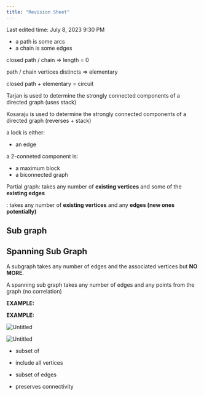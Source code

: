 ```yaml
---
title: "Revision Sheet"
---
```

Last edited time: July 8, 2023 9:30 PM

- a path is some arcs
- a chain is some edges

closed path / chain ⇒ length = 0

path / chain vertices distincts ⇒ elementary

closed path + elementary = circuit

Tarjan is used to determine the strongly connected components of a directed graph (uses stack)

Kosaraju is used to determine the strongly connected components of a directed graph (reverses + stack)

a lock is either:

- an edge

a 2-conneted component is:

- a maximum block
- a biconnected graph

Partial graph: takes any number of **existing vertices** and some of the **existing edges**

: takes any number of **existing vertices** and any **edges (new ones potentially)**

## Sub graph

## Spanning Sub Graph

A subgraph takes any number of edges and the associated vertices but **NO MORE**.

A spanning sub graph takes any number of edges and any points from the graph (no correlation)

**EXAMPLE:**

**EXAMPLE:**

![Untitled](Revision%20Sheet/Untitled.png)

![Untitled](Revision%20Sheet/Untitled%201.png)

- subset of

- include all vertices
- subset of edges
- preserves connectivity
